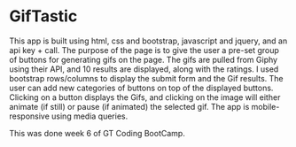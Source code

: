 # GifTastic

This app is built using html, css and bootstrap, javascript and jquery, and an api key + call. The purpose of the page is to give the user a pre-set group of buttons for generating gifs on the page. The gifs are pulled from Giphy using their API, and 10 results are displayed, along with the ratings. I used bootstrap rows/columns to display the submit form and the Gif results. The user can add new categories of buttons on top of the displayed buttons. Clicking on a button displays the Gifs, and clicking on the image will either animate (if still) or pause (if animated) the selected gif. The app is mobile-responsive using media queries.

This was done week 6 of GT Coding BootCamp.
